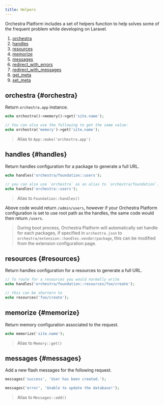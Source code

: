 ```yaml
---
title: Helpers
---
```


Orchestra Platform includes a set of helpers function to help solves some of the frequent problem while developing on Laravel.

1. [orchestra](#orchestra)
2. [handles](#handles)
3. [resources](#resources)
4. [memorize](#memorize)
5. [messages](#messages)
6. [redirect_with_errors](#redirect_with_errors)
7. [redirect_with_messages](#redirect_with_messages)
8. [get_meta](#get_meta)
9. [set_meta](#set_meta)

## orchestra {#orchestra}

Return `orchestra.app` instance.

```php
echo orchestra()->memory()->get('site.name');

// You can also use the following to get the same value:
echo orchestra('memory')->get('site.name');
```

> Alias to `App::make('orchestra.app')`

## handles {#handles}

Return handles configuration for a package to generate a full URL.

```php
echo handles('orchestra/foundation::users');

// you can also use `orchestra` as an alias to `orchestra/foundation`.
echo handles('orchestra::users');
```

> Alias to `Foundation::handles()`

Above code would return `/admin/users`, however if your Orchestra Platform configuration is set to use root path as the handles, the same code would then return `/users`.

> During boot process, Orchestra Platform will automatically set handle for each packages, if specified in `orchestra.json` to `orchestra/extension::handles.vendor/package`, this can be modified from the extension configuration page.

## resources {#resources}

Return handles configuration for a resources to generate a full URL.

```php
// To route for a resources you would normally write
echo handles('orchestra/foundation::resources/foo/create');

// this can be shortern to
echo resources('foo/create');
```

## memorize {#memorize}

Return memory configuration associated to the request.

```php
echo memorize('site.name');
```

> Alias to `Memory::get()`

## messages {#messages}

Add a new flash messages for the following request.

```php
messages('success', 'User has been created.');

messages('error', 'Unable to update the database!');
```

> Alias to `Messages::add()`
